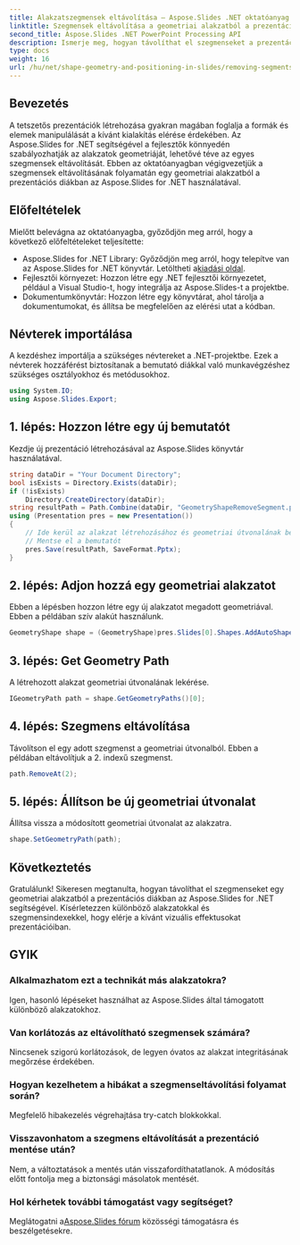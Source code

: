 ```yaml
---
title: Alakzatszegmensek eltávolítása – Aspose.Slides .NET oktatóanyag
linktitle: Szegmensek eltávolítása a geometriai alakzatból a prezentációs diákban
second_title: Aspose.Slides .NET PowerPoint Processing API
description: Ismerje meg, hogyan távolíthat el szegmenseket a prezentációs diák geometriai alakzataiból az Aspose.Slides API for .NET használatával. Lépésről lépésre útmutató forráskóddal.
type: docs
weight: 16
url: /hu/net/shape-geometry-and-positioning-in-slides/removing-segments-geometry-shape/
---
```

## Bevezetés
A tetszetős prezentációk létrehozása gyakran magában foglalja a formák és elemek manipulálását a kívánt kialakítás elérése érdekében. Az Aspose.Slides for .NET segítségével a fejlesztők könnyedén szabályozhatják az alakzatok geometriáját, lehetővé téve az egyes szegmensek eltávolítását. Ebben az oktatóanyagban végigvezetjük a szegmensek eltávolításának folyamatán egy geometriai alakzatból a prezentációs diákban az Aspose.Slides for .NET használatával.
## Előfeltételek
Mielőtt belevágna az oktatóanyagba, győződjön meg arról, hogy a következő előfeltételeket teljesítette:
-  Aspose.Slides for .NET Library: Győződjön meg arról, hogy telepítve van az Aspose.Slides for .NET könyvtár. Letöltheti a[kiadási oldal](https://releases.aspose.com/slides/net/).
- Fejlesztői környezet: Hozzon létre egy .NET fejlesztői környezetet, például a Visual Studio-t, hogy integrálja az Aspose.Slides-t a projektbe.
- Dokumentumkönyvtár: Hozzon létre egy könyvtárat, ahol tárolja a dokumentumokat, és állítsa be megfelelően az elérési utat a kódban.
## Névterek importálása
A kezdéshez importálja a szükséges névtereket a .NET-projektbe. Ezek a névterek hozzáférést biztosítanak a bemutató diákkal való munkavégzéshez szükséges osztályokhoz és metódusokhoz.
```csharp
using System.IO;
using Aspose.Slides.Export;
```
## 1. lépés: Hozzon létre egy új bemutatót
Kezdje új prezentáció létrehozásával az Aspose.Slides könyvtár használatával.
```csharp
string dataDir = "Your Document Directory";
bool isExists = Directory.Exists(dataDir);
if (!isExists)
    Directory.CreateDirectory(dataDir);
string resultPath = Path.Combine(dataDir, "GeometryShapeRemoveSegment.pptx");
using (Presentation pres = new Presentation())
{
    // Ide kerül az alakzat létrehozásához és geometriai útvonalának beállításához szükséges kód.
    // Mentse el a bemutatót
    pres.Save(resultPath, SaveFormat.Pptx);
}
```
## 2. lépés: Adjon hozzá egy geometriai alakzatot
Ebben a lépésben hozzon létre egy új alakzatot megadott geometriával. Ebben a példában szív alakút használunk.
```csharp
GeometryShape shape = (GeometryShape)pres.Slides[0].Shapes.AddAutoShape(ShapeType.Heart, 100, 100, 300, 300);
```
## 3. lépés: Get Geometry Path
A létrehozott alakzat geometriai útvonalának lekérése.
```csharp
IGeometryPath path = shape.GetGeometryPaths()[0];
```
## 4. lépés: Szegmens eltávolítása
Távolítson el egy adott szegmenst a geometriai útvonalból. Ebben a példában eltávolítjuk a 2. indexű szegmenst.
```csharp
path.RemoveAt(2);
```
## 5. lépés: Állítson be új geometriai útvonalat
Állítsa vissza a módosított geometriai útvonalat az alakzatra.
```csharp
shape.SetGeometryPath(path);
```
## Következtetés
Gratulálunk! Sikeresen megtanulta, hogyan távolíthat el szegmenseket egy geometriai alakzatból a prezentációs diákban az Aspose.Slides for .NET segítségével. Kísérletezzen különböző alakzatokkal és szegmensindexekkel, hogy elérje a kívánt vizuális effektusokat prezentációiban.
## GYIK
### Alkalmazhatom ezt a technikát más alakzatokra?
Igen, hasonló lépéseket használhat az Aspose.Slides által támogatott különböző alakzatokhoz.
### Van korlátozás az eltávolítható szegmensek számára?
Nincsenek szigorú korlátozások, de legyen óvatos az alakzat integritásának megőrzése érdekében.
### Hogyan kezelhetem a hibákat a szegmenseltávolítási folyamat során?
Megfelelő hibakezelés végrehajtása try-catch blokkokkal.
### Visszavonhatom a szegmens eltávolítását a prezentáció mentése után?
Nem, a változtatások a mentés után visszafordíthatatlanok. A módosítás előtt fontolja meg a biztonsági másolatok mentését.
### Hol kérhetek további támogatást vagy segítséget?
 Meglátogatni a[Aspose.Slides fórum](https://forum.aspose.com/c/slides/11) közösségi támogatásra és beszélgetésekre.